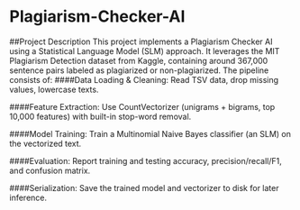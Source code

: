 # Plagiarism-Checker-AI
##Project Description
This project implements a Plagiarism Checker AI using a Statistical Language Model (SLM) approach. It leverages the MIT Plagiarism Detection dataset from Kaggle, containing around 367,000 sentence pairs labeled as plagiarized or non-plagiarized. The pipeline consists of:
####Data Loading & Cleaning:
Read TSV data, drop missing values, lowercase texts.

####Feature Extraction:
Use CountVectorizer (unigrams + bigrams, top 10,000 features) with built-in stop-word removal.

####Model Training: 
Train a Multinomial Naive Bayes classifier (an SLM) on the vectorized text.

####Evaluation: 
Report training and testing accuracy, precision/recall/F1, and confusion matrix.

####Serialization:
Save the trained model and vectorizer to disk for later inference.
